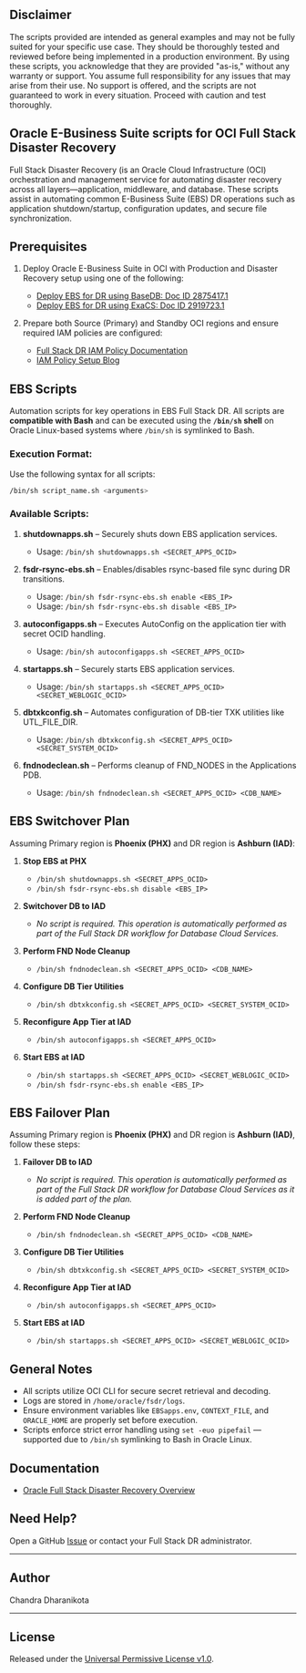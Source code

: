 ## Disclaimer

The scripts provided are intended as general examples and may not be fully suited for your specific use case. They should be thoroughly tested and reviewed before being implemented in a production environment. By using these scripts, you acknowledge that they are provided "as-is," without any warranty or support. You assume full responsibility for any issues that may arise from their use. No support is offered, and the scripts are not guaranteed to work in every situation. Proceed with caution and test thoroughly.

## Oracle E-Business Suite scripts for OCI Full Stack Disaster Recovery

Full Stack Disaster Recovery (is an Oracle Cloud Infrastructure (OCI) orchestration and management service for automating disaster recovery across all layers—application, middleware, and database. These scripts assist in automating common E-Business Suite (EBS) DR operations such as application shutdown/startup, configuration updates, and secure file synchronization.


## Prerequisites

1. Deploy Oracle E-Business Suite in OCI with Production and Disaster Recovery setup using one of the following:
   - [Deploy EBS for DR using BaseDB: Doc ID 2875417.1](https://support.oracle.com/epmos/faces/DocumentDisplay?id=2875417.1)
   - [Deploy EBS for DR using ExaCS: Doc ID 2919723.1](https://support.oracle.com/epmos/faces/DocumentDisplay?id=2919723.1)

2. Prepare both Source (Primary) and Standby OCI regions and ensure required IAM policies are configured:
   - [Full Stack DR IAM Policy Documentation](https://docs.oracle.com/en-us/iaas/disaster-recovery/doc/disaster-recovery-policies.html)
   - [IAM Policy Setup Blog](https://blogs.oracle.com/maa/post/iam-policies-fullstackdr)


## EBS Scripts

Automation scripts for key operations in EBS Full Stack DR. All scripts are **compatible with Bash** and can be executed using the **`/bin/sh` shell** on Oracle Linux-based systems where `/bin/sh` is symlinked to Bash.

### Execution Format:

Use the following syntax for all scripts:
```sh
/bin/sh script_name.sh <arguments>
```

### Available Scripts:

1. **shutdownapps.sh** – Securely shuts down EBS application services.  
   - Usage: `/bin/sh shutdownapps.sh <SECRET_APPS_OCID>`

2. **fsdr-rsync-ebs.sh** – Enables/disables rsync-based file sync during DR transitions.  
   - Usage: `/bin/sh fsdr-rsync-ebs.sh enable <EBS_IP>`  
   - Usage: `/bin/sh fsdr-rsync-ebs.sh disable <EBS_IP>`

3. **autoconfigapps.sh** – Executes AutoConfig on the application tier with secret OCID handling.  
   - Usage: `/bin/sh autoconfigapps.sh <SECRET_APPS_OCID>`

4. **startapps.sh** – Securely starts EBS application services.  
   - Usage: `/bin/sh startapps.sh <SECRET_APPS_OCID> <SECRET_WEBLOGIC_OCID>`

5. **dbtxkconfig.sh** – Automates configuration of DB-tier TXK utilities like UTL_FILE_DIR.  
   - Usage: `/bin/sh dbtxkconfig.sh <SECRET_APPS_OCID> <SECRET_SYSTEM_OCID>`

6. **fndnodeclean.sh** – Performs cleanup of FND_NODES in the Applications PDB.  
   - Usage: `/bin/sh fndnodeclean.sh <SECRET_APPS_OCID> <CDB_NAME>`


## EBS Switchover Plan

Assuming Primary region is **Phoenix (PHX)** and DR region is **Ashburn (IAD)**:

1. **Stop EBS at PHX**  
   - `/bin/sh shutdownapps.sh <SECRET_APPS_OCID>`  
   - `/bin/sh fsdr-rsync-ebs.sh disable <EBS_IP>`

2. **Switchover DB to IAD**  
   - *No script is required. This operation is automatically performed as part of the Full Stack DR workflow for Database Cloud Services.*

3. **Perform FND Node Cleanup**  
   - `/bin/sh fndnodeclean.sh <SECRET_APPS_OCID> <CDB_NAME>`

4. **Configure DB Tier Utilities**  
   - `/bin/sh dbtxkconfig.sh <SECRET_APPS_OCID> <SECRET_SYSTEM_OCID>`

5. **Reconfigure App Tier at IAD**  
   - `/bin/sh autoconfigapps.sh <SECRET_APPS_OCID>`

6. **Start EBS at IAD**  
   - `/bin/sh startapps.sh <SECRET_APPS_OCID> <SECRET_WEBLOGIC_OCID>`  
   - `/bin/sh fsdr-rsync-ebs.sh enable <EBS_IP>`


## EBS Failover Plan

Assuming Primary region is **Phoenix (PHX)** and DR region is **Ashburn (IAD)**, follow these steps:

1. **Failover DB to IAD**  
   - *No script is required. This operation is automatically performed as part of the Full Stack DR workflow for Database Cloud Services as it is added part of the plan.*

2. **Perform FND Node Cleanup**  
   - `/bin/sh fndnodeclean.sh <SECRET_APPS_OCID> <CDB_NAME>`

3. **Configure DB Tier Utilities**  
   - `/bin/sh dbtxkconfig.sh <SECRET_APPS_OCID> <SECRET_SYSTEM_OCID>`

4. **Reconfigure App Tier at IAD**  
   - `/bin/sh autoconfigapps.sh <SECRET_APPS_OCID>`

5. **Start EBS at IAD**  
   - `/bin/sh startapps.sh <SECRET_APPS_OCID> <SECRET_WEBLOGIC_OCID>`

## General Notes

- All scripts utilize OCI CLI for secure secret retrieval and decoding.
- Logs are stored in `/home/oracle/fsdr/logs`.
- Ensure environment variables like `EBSapps.env`, `CONTEXT_FILE`, and `ORACLE_HOME` are properly set before execution.
- Scripts enforce strict error handling using `set -euo pipefail` — supported due to `/bin/sh` symlinking to Bash in Oracle Linux.


## Documentation

- [Oracle Full Stack Disaster Recovery Overview](https://docs.oracle.com/en-us/iaas/disaster-recovery/doc/overview-disaster-recovery.html)


## Need Help?

Open a GitHub [Issue](https://github.com/oracle-samples/full-stack-disaster-recovery/issues) or contact your Full Stack DR administrator.

---

## Author

Chandra Dharanikota

---

## License

Released under the [Universal Permissive License v1.0](https://oss.oracle.com/licenses/upl/).
